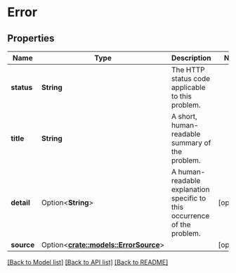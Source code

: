 # Error

## Properties

Name | Type | Description | Notes
------------ | ------------- | ------------- | -------------
**status** | **String** | The HTTP status code applicable to this problem. | 
**title** | **String** | A short, human-readable summary of the problem. | 
**detail** | Option<**String**> | A human-readable explanation specific to this occurrence of the problem. | [optional]
**source** | Option<[**crate::models::ErrorSource**](ErrorSource.md)> |  | [optional]

[[Back to Model list]](../README.md#documentation-for-models) [[Back to API list]](../README.md#documentation-for-api-endpoints) [[Back to README]](../README.md)


